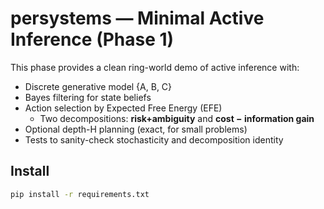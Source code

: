 # persystems — Minimal Active Inference (Phase 1)

This phase provides a clean ring-world demo of active inference with:
- Discrete generative model {A, B, C}
- Bayes filtering for state beliefs
- Action selection by Expected Free Energy (EFE)
  - Two decompositions: **risk+ambiguity** and **cost − information gain**
- Optional depth-H planning (exact, for small problems)
- Tests to sanity-check stochasticity and decomposition identity

## Install
```bash
pip install -r requirements.txt

